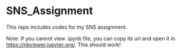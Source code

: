 # SNS_Assignment
This repo includes codes for my SNS assignment.

Note:
If you cannot view .ipynb file, you can copy its url and open it in https://nbviewer.jupyter.org/. This should work!
